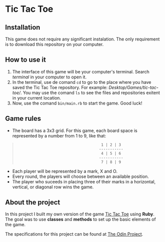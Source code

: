 # Tic Tac Toe

## Installation

This game does not require any significant instalation. The only requirement is to download this repository on your computer.

## How to use it

1. The interface of this game will be your computer's terminal. Search _terminal_ in your computer to open it.
2. In the terminal, use de comand `cd` to go to the place where you have saved the Tic Tac Toe repository. For example: _Desktop/Games/tic-tac-toe/_. 
You may use the comand `ls` to see the files and repositories exitent in your current location.
3. Now, use the comand `bin/main.rb` to start the game. Good luck!

## Game rules

- The board has a 3x3 grid. For this game, each board space is represented by a number from 1 to 9, like that:

 >                                           1 | 2 | 3
 >                                          -----------
 >                                           4 | 5 | 6
 >                                          -----------
 >                                           7 | 8 | 9

- Each player will be represented by a mark, X and O.
- Every round, the players will choose between an available position.
- The player who suceeds in placing three of their marks in a horizontal, vertical, or diagonal row wins the game.

## About the project

In this project I built my own version of the game [Tic Tac Toe](https://en.wikipedia.org/wiki/Tic-tac-toe) using **Ruby**. The goal was to use **classes** and **methods** to set up the basic elements of the game. 

The specifications for this project can be found at [The Odin Project](https://www.theodinproject.com/courses/ruby-programming/lessons/oop).